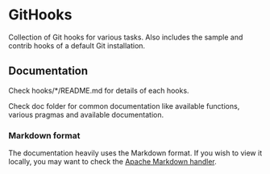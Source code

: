 # GitHooks

Collection of Git hooks for various tasks.
Also includes the sample and contrib hooks of a default Git installation.

## Documentation
Check hooks/*/README.md for details of each hooks.

Check doc folder for common documentation like available functions, various pragmas and available documentation.

### Markdown format
The documentation heavily uses the Markdown format.
If you wish to view it locally, you may want to check the [Apache Markdown handler](https://github.com/lavoiesl/markdown-handler).
